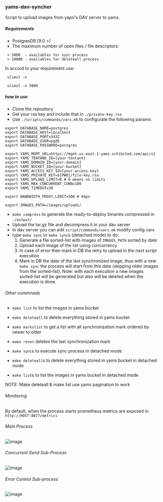 ### yams-dav-syncher

Script to upload images from yapo's DAV server to yams.

##### Requirements
- PostgresDB [9.0 >]
- The maximum number of open files / file descriptors:

```
 > 5000  - availables for sync process
 > 10000 - availables for deleteall process
 ```

 In accord to your requirement use:
```
 ulimit -n 
 
 ulimit -n 5000
```

##### how to use

 - Clone the repository
 - Get your rsa key and include that in `./private-key.rsa`
 - Use `./scripts/commands/vars.mk` to configurate the following params:

```
export DATABASE_NAME=postgres
export DATABASE_HOST=localhost
export DATABASE_PORT=5432
export DATABASE_USER=pgdb
export DATABASE_PASSWORD=postgres

export YAMS_MGMT_URL=https://mgmt-us-east-1-yams.schibsted.com/api/v1
export YAMS_TENTAND_ID=[your-tentant]
export YAMS_DOMAIN_ID=[your-domain]
export YAMS_BUCKET_ID=[your-bucket]
export YAMS_ACCESS_KEY_ID=[your-access-key]
export YAMS_PRIVATE_KEY=${PWD}/file-key.rsa
export YAMS_UPLOAD_LIMIT=0 # 0 means no limits 
export YAMS_MAX_CONCURRENT_CONN=100
export YAMS_TiMEOUT=30

export BANDWIDTH_PROXY_LIMIT=500 # kbps

export IMAGES_PATH=/images/uploads/
```

 - `make compress` to generate the ready-to-deploy binaries compressed in `./output/`
 -  Upload the tar.gz file and decompress it in your dav server
 -  In dav server you can edit `script/commands/vars.mk` modify config vars
 -  type `make sync` or `make sync&` (detached mode) to do:
    1) Generate a file sorted-list with images of `IMAGES_PATH` sorted by date 
    2) Upload each image of the list using concurrency
    3) In case of error then mark in DB the retry to upload in the next script execution
    4) Mark in DB the date of the last synchronized image, thus with a new `make sync` the process will start from this date (skipping older images from the sorted-list).
    Note: with each execution a new images sorted-list will be generated but also will be deleted when the execution is done.

###### Other commnads

- `make list` to list the images in yams bucket
- `make deleteall` to delete everything stored in yams bucket
- `make markslist` to get a list with all synchronization mark ordered by newer to older
- `make reset` deletes the last synchronization mark

- `make sync&` to execute sync process in detached mode
- `make deleteall&` to delete everything stored in yams bucket in detached mode
- `make list&` to list the images in yams bucket in detached mode

NOTE: Make deleteall & make list use yams pagination to work

###### Monitoring

By default, when the process starts prometheus metrics are exposed in `http://HOST:8877/metrics`

###### Main Process

![image](https://confluence.schibsted.io/rest/gliffy/1.0/embeddedDiagrams/710380ec-5d52-4455-8c9b-77d70e60c4a7.png)


###### Concurrent Send Sub-Process
![image](https://confluence.schibsted.io/rest/gliffy/1.0/embeddedDiagrams/b732a9dd-00f6-46d9-8054-ebb2a653c6e7.png)


###### Error Control Sub-process
![image](https://confluence.schibsted.io/rest/gliffy/1.0/embeddedDiagrams/482d854e-cf28-401e-9730-d2f7bf429f25.png)
